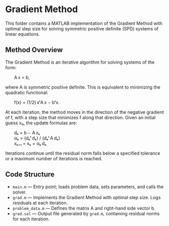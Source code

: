 # Gradient Method

This folder contains a MATLAB implementation of the Gradient Method with optimal step size for solving symmetric positive definite (SPD) systems of linear equations.

## Method Overview

The Gradient Method is an iterative algorithm for solving systems of the form:

  A x = b,

where A is symmetric positive definite. This is equivalent to minimizing the quadratic functional:

  f(x) = (1/2) xᵗA x − bᵗx.

At each iteration, the method moves in the direction of the negative gradient of f, with a step size that minimizes f along that direction. Given an initial guess x₀, the update formulas are:

  dₖ = b − A xₖ  
  αₖ = (dₖᵗ dₖ) / (dₖᵗ A dₖ)  
  xₖ₊₁ = xₖ + αₖ dₖ

Iterations continue until the residual norm falls below a specified tolerance or a maximum number of iterations is reached.

## Code Structure

- `main.m` — Entry point; loads problem data, sets parameters, and calls the solver.
- `grad.m` — Implements the Gradient Method with optimal step size. Logs residuals at each iteration.
- `problem_data.m` — Defines the matrix A and right-hand side vector b.
- `grad.sal` — Output file generated by `grad.m`, containing residual norms for each iteration.


